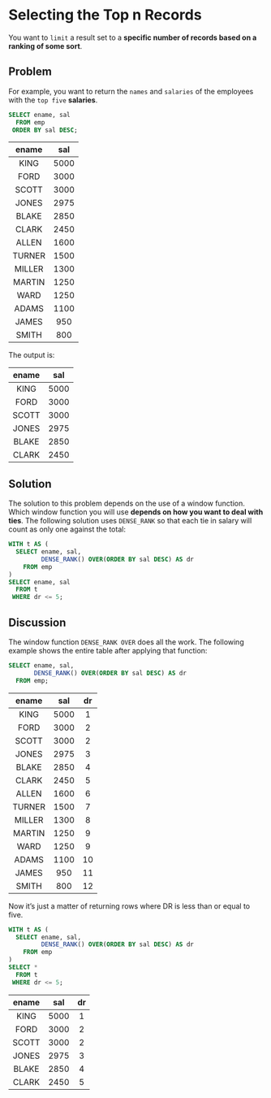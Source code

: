 # Selecting the Top n Records

You want to `limit` a result set to a **specific number of records based on a ranking of some sort**.

## Problem

For example, you want to return the `names` and `salaries` of the employees with the `top five` **salaries**.

```SQL
SELECT ename, sal
  FROM emp
 ORDER BY sal DESC;
```

|ename  | sal|
|:-----:|:---:|
|KING   | 5000|
|FORD   | 3000|
|SCOTT  | 3000|
|JONES  | 2975|
|BLAKE  | 2850|
|CLARK  | 2450|
|ALLEN  | 1600|
|TURNER | 1500|
|MILLER | 1300|
|MARTIN | 1250|
|WARD   | 1250|
|ADAMS  | 1100|
|JAMES  |  950|
|SMITH  |  800|

The output is:

|ename | sal|
|:----:|:---:|
|KING  | 5000|
|FORD  | 3000|
|SCOTT | 3000|
|JONES | 2975|
|BLAKE | 2850|
|CLARK | 2450|


## Solution

The solution to this problem depends on the use of a window function. Which window function you will use **depends on how you want to deal with ties**. The following solution uses `DENSE_RANK` so that each tie in salary will count as only one against the total:

```SQL
WITH t AS (
  SELECT ename, sal,
         DENSE_RANK() OVER(ORDER BY sal DESC) AS dr
    FROM emp
)
SELECT ename, sal
  FROM t
 WHERE dr <= 5;
```

## Discussion

The window function `DENSE_RANK OVER` does all the work. The following example shows the entire table after applying that function:

```SQL
SELECT ename, sal,
       DENSE_RANK() OVER(ORDER BY sal DESC) AS dr
  FROM emp;
```

|ename  | sal  | dr|
|:-----:|:----:|:--:|
|KING   | 5000 |  1|
|FORD   | 3000 |  2|
|SCOTT  | 3000 |  2|
|JONES  | 2975 |  3|
|BLAKE  | 2850 |  4|
|CLARK  | 2450 |  5|
|ALLEN  | 1600 |  6|
|TURNER | 1500 |  7|
|MILLER | 1300 |  8|
|MARTIN | 1250 |  9|
|WARD   | 1250 |  9|
|ADAMS  | 1100 | 10|
|JAMES  |  950 | 11|
|SMITH  |  800 | 12|

Now it’s just a matter of returning rows where DR is less than or equal to five.

```SQL
WITH t AS (
  SELECT ename, sal,
         DENSE_RANK() OVER(ORDER BY sal DESC) AS dr
    FROM emp
)
SELECT *
  FROM t
 WHERE dr <= 5;
```

|ename | sal  | dr|
|:----:|:----:|:-:|
|KING  | 5000 |  1|
|FORD  | 3000 |  2|
|SCOTT | 3000 |  2|
|JONES | 2975 |  3|
|BLAKE | 2850 |  4|
|CLARK | 2450 |  5|
